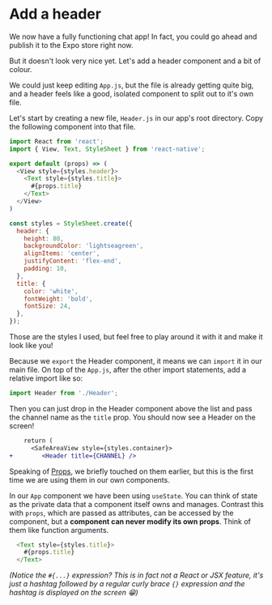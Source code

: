 # Add a header

We now have a fully functioning chat app! In fact, you could go ahead and publish it to the Expo store right now.

But it doesn't look very nice yet. Let's add a header component and a bit of colour.

We could just keep editing `App.js`, but the file is already getting quite big, and a header feels like a good, isolated component to split out to it's own file.

Let's start by creating a new file, `Header.js` in our app's root directory. Copy the following component into that file.
```js
import React from 'react';
import { View, Text, StyleSheet } from 'react-native';

export default (props) => (
  <View style={styles.header}>
    <Text style={styles.title}>
      #{props.title}
    </Text>
  </View>
)

const styles = StyleSheet.create({
  header: {
    height: 80,
    backgroundColor: 'lightseagreen',
    alignItems: 'center',
    justifyContent: 'flex-end',
    padding: 10,
  },
  title: {
    color: 'white',
    fontWeight: 'bold',
    fontSize: 24,
  },
});
```

Those are the styles I used, but feel free to play around it with it and make it look like you!

Because we `export` the Header component, it means we can `import` it in our main file. On top of the `App.js`, after the other import statements, add a relative import like so:

```js
import Header from './Header';
```

Then you can just drop in the Header component above the list and pass the channel name as the `title` prop. You should now see a Header on the screen!
```diff
    return (
      <SafeAreaView style={styles.container}>
+        <Header title={CHANNEL} />
```

Speaking of [Props](https://facebook.github.io/react-native/docs/props.html), we briefly touched on them earlier, but this is the first time we are using them in our own components.

In our `App` component we have been using `useState`. You can think of state as the private data that a component itself owns and manages. Contrast this with `props`, which are passed as attributes, can be accessed by the component, but a **component can never modify its own props**. Think of them like function arguments.

```js
  <Text style={styles.title}>
    #{props.title}
  </Text>
```

_(Notice the `#{...}` expression? This is in fact not a React or JSX feature, it's just a hashtag followed by a regular curly brace `{}` expression and the hashtag is displayed on the screen 😁)_
